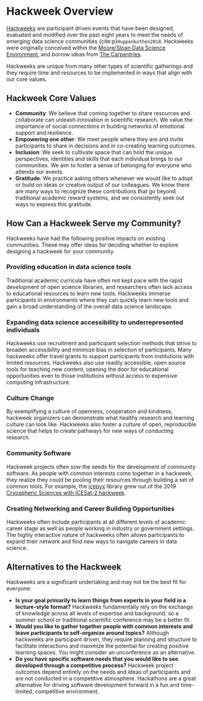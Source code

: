 # Hackweek Overview

[Hackweeks](https://www.pnas.org/content/115/36/8872.short) are participant driven events that have been designed, evaluated and modified over the past eight years to meet the needs of emerging data science communities {cite:p}`Huppenkothen2018`. Hackweeks were originally conceived within the [Moore/Sloan Data Science Environment](http://msdse.org/), and borrow ideas from [The Carpentries](https://carpentries.org/).

Hackweeks are unique from many other types of scientific gatherings and they require time and resources to be implemented in ways that align with our core values.

## Hackweek Core Values

* **Community**: We believe that coming together to share resources and collaborate can unleash innovation in scientific research. We value the importance of social connections in building networks of emotional support and resilience.
* **Empowering one other**: We meet people where they are and invite participants to share in decisions and in co-creating learning outcomes.
* **Inclusion**: We seek to cultivate space that can hold the unique perspectives, identities and skills that each individual brings to our communities. We aim to foster a sense of belonging for everyone who attends our events.
* **Gratitude**: We practice asking others whenever we would like to adopt or build on ideas or creative output of our colleagues. We know there are many ways to recognize these contributions that go beyond traditional academic reward systems, and we consistently seek out ways to express this gratitude.  


## How Can a Hackweek Serve my Community?

Hackweeks have had the following positive impacts on existing communities. These may offer ideas for deciding whether to explore designing a hackweek for your community.

### Providing education in data science tools

Traditional academic curricula have often not kept pace with the rapid development of open science libraries, and researchers often lack access to educational resources to learn new tools. Hackweeks immerse participants in environments where they can quickly learn new tools and gain a broad understanding of the overall data science landscape.

### Expanding data science accessibility to underrepresented individuals

Hackweeks use recruitment and participant selection methods that strive to broaden accessibility and minimize bias in selection of participants. Many hackweeks offer travel grants to support participants from institutions with limited resources. Hackweeks also use readily accessible, open source tools for teaching new content, opening the door for educational opportunities even to those institutions without access to expensive computing infrastructure.

### Culture Change

By exemplifying a culture of openness, cooperation and kindness, hackweek organizers can demonstrate what healthy research and learning culture can look like. Hackweeks also foster a culture of open, reproducible science that helps to create pathways for new ways of conducting research.

### Community Software

Hackweek projects often sow the seeds for the development of community software. As people with common interests come together in a hackweek, they realize they could be pooling their resources through building a set of common tools. For example, the [icepyx](https://icepyx.readthedocs.io/en/latest/) library grew out of the 2019 [Cryospheric Sciences with ICESat-2 hackweek](https://icesat-2hackweek.github.io).

### Creating Networking and Career Building Opportunities

Hackweeks often include participants at all different levels of academic career stage as well as people working in industry or government settings. The highly interactive nature of hackweeks often allows participants to expand their network and find new ways to navigate careers in data science.

## Alternatives to the Hackweek

Hackweeks are a significant undertaking and may not be the best fit for everyone:

* **Is your goal primarily to learn things from experts in your field in a lecture-style format?** Hackweeks fundamentally rely on the exchange of knowledge across all levels of expertise and background, so a summer school or traditional scientific conference may be a better fit.
* **Would you like to gather together people with common interests and leave participants to self-organize around topics?** Although hackweeks are participant driven, they require planning and structure to facilitate interactions and maximize the potential for creating positive learning spaces. You might consider an unconference as an alternative.
* **Do you have specific software needs that you would like to see developed through a competitive process?** Hackweek project outcomes depend entirely on the needs and ideas of participants and are not conducted in a competitive atmosphere. Hackathons are a great alternative for driving software development forward in a fun and time-limited, competitive environment.
